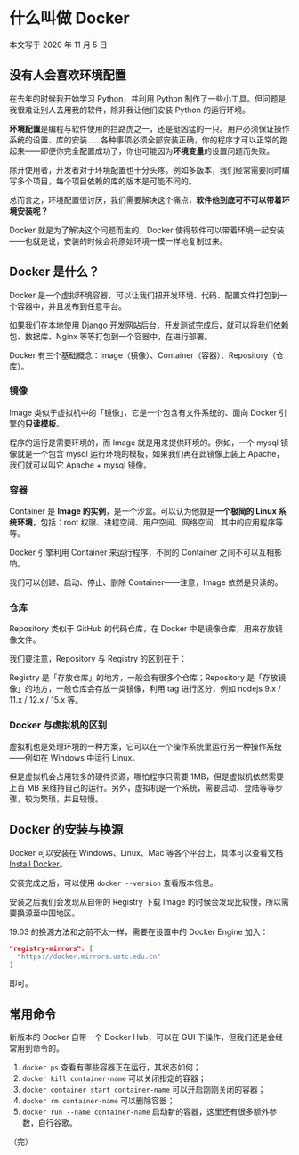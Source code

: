 # 什么叫做 Docker

本文写于 2020 年 11 月 5 日

## 没有人会喜欢环境配置

在去年的时候我开始学习 Python，并利用 Python 制作了一些小工具。但问题是我很难让别人去用我的软件，除非我让他们安装 Python 的运行环境。

**环境配置**是编程与软件使用的拦路虎之一，还是挺凶猛的一只。用户必须保证操作系统的设置、库的安装……各种事项必须全部安装正确，你的程序才可以正常的跑起来——即便你完全配置成功了，你也可能因为**环境变量**的设置问题而失败。

除开使用者，开发者对于环境配置也十分头疼。例如多版本，我们经常需要同时编写多个项目，每个项目依赖的库的版本是可能不同的。

总而言之，环境配置很讨厌，我们需要解决这个痛点，**软件他到底可不可以带着环境安装呢？**

Docker 就是为了解决这个问题而生的，Docker 使得软件可以带着环境一起安装——也就是说，安装的时候会将原始环境一模一样地复制过来。

## Docker 是什么？

Docker 是一个虚拟环境容器，可以让我们把开发环境、代码、配置文件打包到一个容器中，并且发布到任意平台。

如果我们在本地使用 Django 开发网站后台，开发测试完成后，就可以将我们依赖包、数据库、Nginx 等等打包到一个容器中，在进行部署。

Docker 有三个基础概念：Image（镜像）、Container（容器）、Repository（仓库）。

### 镜像

Image 类似于虚拟机中的「镜像」，它是一个包含有文件系统的、面向 Docker 引擎的**只读模板**。

程序的运行是需要环境的，而 Image 就是用来提供环境的。例如，一个 mysql 镜像就是一个包含 mysql 运行环境的模板，如果我们再在此镜像上装上 Apache，我们就可以叫它 Apache + mysql 镜像。

### 容器

Container 是 **Image 的实例**，是一个沙盒。可以认为他就是**一个极简的 Linux 系统环境**，包括：root 权限、进程空间、用户空间、网络空间、其中的应用程序等等。

Docker 引擎利用 Container 来运行程序，不同的 Container 之间不可以互相影响。

我们可以创建、启动、停止、删除 Container——注意，Image 依然是只读的。

### 仓库

Repository 类似于 GitHub 的代码仓库，在 Docker 中是镜像仓库，用来存放镜像文件。

我们要注意，Repository 与 Registry 的区别在于：

Registry 是「存放仓库」的地方，一般会有很多个仓库；Repository 是「存放镜像」的地方，一般仓库会存放一类镜像，利用 tag 进行区分，例如 nodejs 9.x / 11.x / 12.x / 15.x 等。

### Docker 与虚拟机的区别

虚拟机也是处理环境的一种方案，它可以在一个操作系统里运行另一种操作系统——例如在 Windows 中运行 Linux。

但是虚拟机会占用较多的硬件资源，哪怕程序只需要 1MB，但是虚拟机依然需要上百 MB 来维持自己的运行。另外，虚拟机是一个系统，需要启动、登陆等等步骤，较为繁琐，并且较慢。

## Docker 的安装与换源

Docker 可以安装在 Windows、Linux、Mac 等各个平台上，具体可以查看文档 [Install Docker](https://docs.docker.com/engine/install/)。

安装完成之后，可以使用 `docker --version` 查看版本信息。

安装之后我们会发现从自带的 Registry 下载 Image 的时候会发现比较慢，所以需要换源至中国地区。

19.03 的换源方法和之前不太一样，需要在设置中的 Docker Engine 加入：

```json
"registry-mirrors": [
  "https://docker.mirrors.ustc.edu.cn"
]
```

即可。

## 常用命令

新版本的 Docker 自带一个 Docker Hub，可以在 GUI 下操作，但我们还是会经常用到命令的。

1. `docker ps` 查看有哪些容器正在运行，其状态如何；
2. `docker kill container-name` 可以关闭指定的容器；
3. `docker container start container-name` 可以开启刚刚关闭的容器；
4. `docker rm container-name` 可以删除容器；
5. `docker run --name container-name` 启动新的容器，这里还有很多额外参数，自行谷歌。

（完）
